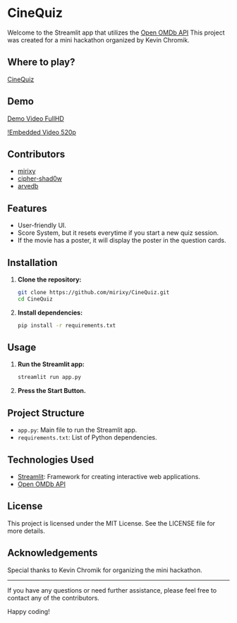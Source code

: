 
# CineQuiz

Welcome to the Streamlit app that utilizes the [Open OMDb API](http://www.omdbapi.com) This project was created for a mini hackathon organized by Kevin Chromik.

## Where to play?
[CineQuiz](https://cinequiz.streamlit.app)


## Demo

[Demo Video FullHD](https://vimeo.com/987074195?share=copy)

[!Embedded Video 520p](https://github.com/user-attachments/assets/935932cb-9c23-4fa8-92ca-41b39fb60ff5)



## Contributors

- [mirixy](https://github.com/mirixy)
- [cipher-shad0w](https://github.com/cipher-shad0w)
- [arvedb](https://github.com/arvedb)

## Features

- User-friendly UI.
- Score System, but it resets everytime if you start a new quiz session.
- If the movie has a poster, it will display the poster in the question cards.



## Installation

1. **Clone the repository:**
   ```bash
   git clone https://github.com/mirixy/CineQuiz.git
   cd CineQuiz
   ```

2. **Install dependencies:**
   ```bash
   pip install -r requirements.txt
   ```

## Usage

1. **Run the Streamlit app:**
   ```bash
   streamlit run app.py
   ```

3. **Press the Start Button.**

## Project Structure

- `app.py`: Main file to run the Streamlit app.
- `requirements.txt`: List of Python dependencies.

## Technologies Used

- [Streamlit](https://streamlit.io/): Framework for creating interactive web applications.
- [Open OMDb API](http://www.omdbapi.com)

## License

This project is licensed under the MIT License. See the LICENSE file for more details.

## Acknowledgements

Special thanks to Kevin Chromik for organizing the mini hackathon.

---

If you have any questions or need further assistance, please feel free to contact any of the contributors.

Happy coding!
